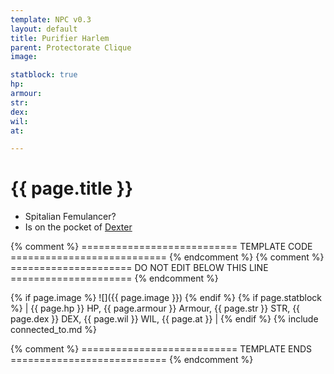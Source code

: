 ```yaml
---
template: NPC v0.3
layout: default
title: Purifier Harlem
parent: Protectorate Clique
image: 

statblock: true
hp: 
armour: 
str: 
dex: 
wil: 
at: 

---
```


# {{ page.title }}

- Spitalian Femulancer?
- Is on the pocket of [Dexter](Dexter.md)

{% comment %} =========================== TEMPLATE CODE =========================== {% endcomment %}
{% comment %} ===================== DO NOT EDIT BELOW THIS LINE ===================== {% endcomment %}

{% if page.image %}
![]({{ page.image }})
{% endif %}
{% if page.statblock %}
| {{ page.hp }} HP, {{ page.armour }} Armour, {{ page.str }} STR, {{ page.dex }} DEX, {{ page.wil }} WIL, {{ page.at }} |
{% endif %}
{% include connected_to.md %}

{% comment %} =========================== TEMPLATE ENDS =========================== {% endcomment %}
